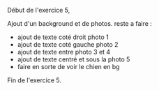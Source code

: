 Début de l'exercice 5,

Ajout d'un background et de photos.
reste a faire :
-  ajout de texte coté droit photo 1
-  ajout de texte coté gauche photo 2
-  ajout de texte entre photo 3 et 4
-  ajout de texte centré et sous la photo 5
-  faire en sorte de voir le chien en bg

Fin de l'exercice 5.

